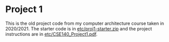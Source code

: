 # Project 1

This is the old project code from my computer architecture course taken in 2020/2021.
The starter code is in [etc/proj1-starter.zip](etc/proj1-starter.zip) and the
project instructions are in [etc/CSE140_Project1.pdf](etc/CSE140_Project1.pdf).
